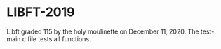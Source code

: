 # LIBFT-2019

Libft graded 115 by the holy moulinette on December 11, 2020.
The test-main.c file tests all functions.
